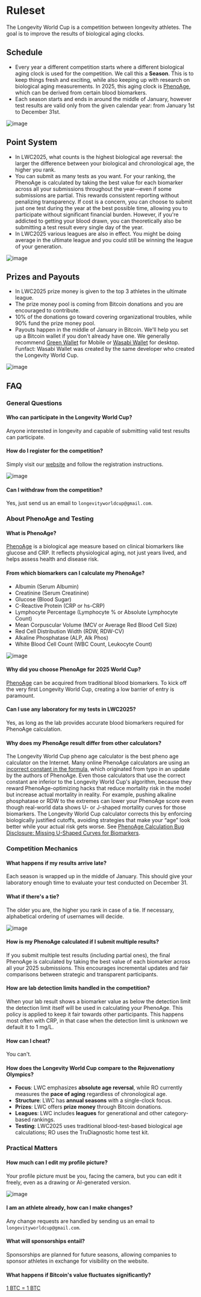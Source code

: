 # Ruleset
The Longevity World Cup is a competition between longevity athletes. The goal is to improve the results of biological aging clocks.

## Schedule
- Every year a different competition starts where a different biological aging clock is used for the competition. We call this a **Season**. This is to keep things fresh and exciting, while also keeping up with research on biological aging measurements. In 2025, this aging clock is [PhenoAge](https://pmc.ncbi.nlm.nih.gov/articles/PMC5940111/pdf/aging-10-101414.pdf), which can be derived from certain blood biomarkers.
- Each season starts and ends in around the middle of January, however test results are valid only from the given calendar year: from January 1st to December 31st.

![image](https://github.com/user-attachments/assets/337ab8a6-935b-4986-8e63-28aa6f494582)

## Point System
- In LWC2025, what counts is the highest biological age reversal: the larger the difference between your biological and chronological age, the higher you rank.
- You can submit as many tests as you want. For your ranking, the PhenoAge is calculated by taking the best value for each biomarker across all your submissions throughout the year—even if some submissions are partial. This rewards consistent reporting without penalizing transparency. If cost is a concern, you can choose to submit just one test during the year at the best possible time, allowing you to participate without significant financial burden. However, if you're addicted to getting your blood drawn, you can theoretically also be submitting a test result every single day of the year.
- In LWC2025 various leagues are also in effect. You might be doing average in the ultimate league and you could still be winning the league of your generation.

![image](https://github.com/user-attachments/assets/968fc0b2-3389-40a3-93e9-4a415f565b11)

## Prizes and Payouts
- In LWC2025 prize money is given to the top 3 athletes in the ultimate league.
- The prize money pool is coming from Bitcoin donations and you are encouraged to contribute.
- 10% of the donations go toward covering organizational troubles, while 90% fund the prize money pool.
- Payouts happen in the middle of January in Bitcoin. We'll help you set up a Bitcoin wallet if you don't already have one. We generally recommend [Green Wallet](https://blockstream.com/green/) for Mobile or [Wasabi Wallet](https://wasabiwallet.io/) for desktop. Funfact: Wasabi Wallet was created by the same developer who created the Longevity World Cup.

![image](https://github.com/user-attachments/assets/9a41f400-92a1-496d-8553-b727186580b2)

## FAQ

### General Questions
#### Who can participate in the Longevity World Cup? 
Anyone interested in longevity and capable of submitting valid test results can participate.

#### How do I register for the competition?
Simply visit our [website](https://www.longevityworldcup.com/) and follow the registration instructions.

![image](https://github.com/user-attachments/assets/38c545e9-13e5-4ba2-b2e0-d52bbf149207)

#### Can I withdraw from the competition?
Yes, just send us an email to `longevityworldcup@gmail.com`.

### About PhenoAge and Testing
#### What is PhenoAge? 
[PhenoAge](https://pmc.ncbi.nlm.nih.gov/articles/PMC5940111/pdf/aging-10-101414.pdf) is a biological age measure based on clinical biomarkers like glucose and CRP. It reflects physiological aging, not just years lived, and helps assess health and disease risk.

#### From which biomarkers can I calculate my PhenoAge?
- Albumin (Serum Albumin)  
- Creatinine (Serum Creatinine)  
- Glucose (Blood Sugar)  
- C-Reactive Protein (CRP or hs-CRP)  
- Lymphocyte Percentage (Lymphocyte % or Absolute Lymphocyte Count)  
- Mean Corpuscular Volume (MCV or Average Red Blood Cell Size)  
- Red Cell Distribution Width (RDW, RDW-CV)  
- Alkaline Phosphatase (ALP, Alk Phos)  
- White Blood Cell Count (WBC Count, Leukocyte Count)  

![image](https://github.com/user-attachments/assets/4770485d-440c-4ce6-be6a-b547798696c3)

#### Why did you choose PhenoAge for 2025 World Cup?
[PhenoAge](https://pmc.ncbi.nlm.nih.gov/articles/PMC5940111/pdf/aging-10-101414.pdf) can be acquired from traditional blood biomarkers. To kick off the very first Longevity World Cup, creating a low barrier of entry is paramount.

#### Can I use any laboratory for my tests in LWC2025?
Yes, as long as the lab provides accurate blood biomarkers required for PhenoAge calculation.

#### Why does my PhenoAge result differ from other calculators?
The Longevity World Cup pheno age calculator is the best pheno age calculator on the Internet. Many online PhenoAge calculators are using an [incorrect constant in the formula,](https://github.com/ajsteele/bioage/issues/3) which originated from typo in an update by the authors of PhenoAge. Even those calculators that use the correct constant are inferior to the Longevity World Cup's algorithm, because they reward PhenoAge-optimizing hacks that reduce mortality risk in the model but increase actual mortality in reality. For example, pushing alkaline phosphatase or RDW to the extremes can lower your PhenoAge score even though real-world data shows U- or J-shaped mortality curves for those biomarkers. The Longevity World Cup calculator corrects this by enforcing biologically justified cutoffs, avoiding strategies that make your “age” look better while your actual risk gets worse. See [PhenoAge Calculation Bug Disclosure: Missing U-Shaped Curves for Biomarkers](https://github.com/nopara73/LongevityWorldCup/issues/136).
### Competition Mechanics
#### What happens if my results arrive late?
Each season is wrapped up in the middle of January. This should give your laboratory enough time to evaluate your test conducted on December 31.

#### What if there's a tie?
The older you are, the higher you rank in case of a tie. If necessary, alphabetical ordering of usernames will decide.  

![image](https://github.com/user-attachments/assets/a13ec2f2-346e-4024-aba5-dd32e807a34e)

#### How is my PhenoAge calculated if I submit multiple results?
If you submit multiple test results (including partial ones), the final PhenoAge is calculated by taking the best value of each biomarker across all your 2025 submissions. This encourages incremental updates and fair comparisons between strategic and transparent participants.

#### How are lab detection limits handled in the competition?
When your lab result shows a biomarker value as below the detection limit the detection limit itself will be used in calculating your PhenoAge. This policy is applied to keep it fair towards other participants. This happens most often with CRP, in that case when the detection limit is unknown we default it to 1 mg/L.

#### How can I cheat?
You can't. 

#### How does the Longevity World Cup compare to the Rejuvenationy Olympics?
- **Focus**: LWC emphasizes **absolute age reversal**, while RO currently measures the **pace of aging** regardless of chronological age.  
- **Structure**: LWC has **annual seasons** with a single-clock focus.  
- **Prizes**: LWC offers **prize money** through Bitcoin donations.  
- **Leagues**: LWC includes **leagues** for generational and other category-based rankings.  
- **Testing**: LWC2025 uses traditional blood-test-based biological age calculations; RO uses the TruDiagnostic home test kit.

### Practical Matters
#### How much can I edit my profile picture?
Your profile picture must be you, facing the camera, but you can edit it freely, even as a drawing or AI-generated version.

![image](https://github.com/user-attachments/assets/613afebb-4ec7-4b0d-a961-8a09e26391ab)

#### I am an athlete already, how can I make changes?
Any change requests are handled by sending us an email to `longevityworldcup@gmail.com`.

#### What will sponsorships entail?
Sponsorships are planned for future seasons, allowing companies to sponsor athletes in exchange for visibility on the website.

#### What happens if Bitcoin's value fluctuates significantly?
[1 BTC = 1 BTC](https://old.reddit.com/r/Bitcoin/comments/w1di0k/please_understand_what_1_btc_1_btc_really_means/)


